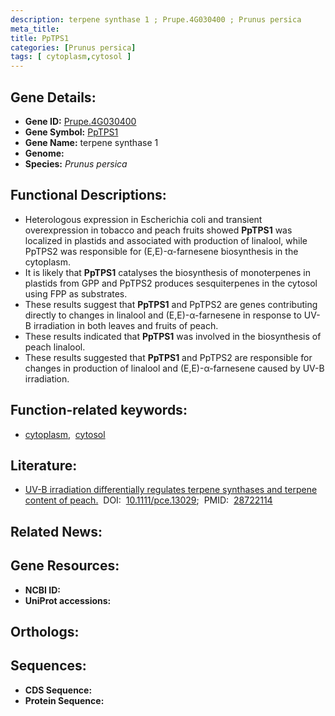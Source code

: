 ```yaml
---
description: terpene synthase 1 ; Prupe.4G030400 ; Prunus persica
meta_title:
title: PpTPS1
categories: [Prunus persica]
tags: [ cytoplasm,cytosol ]
---
```


## Gene Details:
- **Gene ID:** [Prupe.4G030400]()
- **Gene Symbol:** <u>PpTPS1</u>
- **Gene Name:** terpene synthase 1
- **Genome:** []()
- **Species:** *Prunus persica*

## Functional Descriptions:
   - Heterologous expression in Escherichia coli and transient overexpression in tobacco and peach fruits showed **PpTPS1** was localized in plastids and associated with production of linalool, while PpTPS2 was responsible for (E,E)-α-farnesene biosynthesis in the cytoplasm.
   - It is likely that **PpTPS1** catalyses the biosynthesis of monoterpenes in plastids from GPP and PpTPS2 produces sesquiterpenes in the cytosol using FPP as substrates.
   - These results suggest that **PpTPS1** and PpTPS2 are genes contributing directly to changes in linalool and (E,E)-α-farnesene in response to UV-B irradiation in both leaves and fruits of peach.
   - These results indicated that **PpTPS1** was involved in the biosynthesis of peach linalool.
   - These results suggested that **PpTPS1** and PpTPS2 are responsible for changes in production of linalool and (E,E)-α-farnesene caused by UV-B irradiation.

## Function-related keywords:
   - [cytoplasm](/tags/cytoplasm/),&nbsp;&nbsp;[cytosol](/tags/cytosol/)

## Literature:
   - [UV-B irradiation differentially regulates terpene synthases and terpene content of peach.](https://doi.org/10.1111/pce.13029)&nbsp;&nbsp;DOI:&nbsp;&nbsp;[10.1111/pce.13029](https://doi.org/10.1111/pce.13029);&nbsp;&nbsp;PMID:&nbsp;&nbsp;[28722114](https://pubmed.ncbi.nlm.nih.gov/28722114/)

## Related News:

## Gene Resources:
- **NCBI ID:**  [](https://www.ncbi.nlm.nih.gov/gene/?term=)
- **UniProt accessions:**  [](https://www.uniprot.org/uniprotkb//entry)

## Orthologs:

## Sequences:
- **CDS Sequence:**
- **Protein Sequence:**
